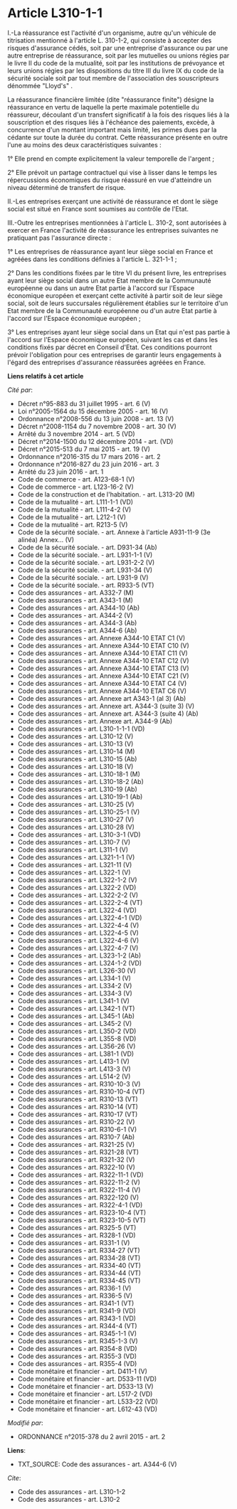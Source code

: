 # Article L310-1-1

I.-La réassurance est l'activité d'un organisme, autre qu'un véhicule de titrisation mentionné à l'article L. 310-1-2, qui
consiste à accepter des risques d'assurance cédés, soit par une entreprise d'assurance ou par une autre entreprise de
réassurance, soit par les mutuelles ou unions régies par le livre II du code de la mutualité, soit par les institutions de
prévoyance et leurs unions régies par les dispositions du titre III du livre IX du code de la sécurité sociale soit par tout
membre de l'association des souscripteurs dénommée "Lloyd's" . 

La réassurance financière limitée (dite "réassurance finite") désigne la réassurance en vertu de laquelle la perte maximale
potentielle du réassureur, découlant d'un transfert significatif à la fois des risques liés à la souscription et des risques
liés à l'échéance des paiements, excède, à concurrence d'un montant important mais limité, les primes dues par la cédante sur
toute la durée du contrat. Cette réassurance présente en outre l'une au moins des deux caractéristiques suivantes : 

1° Elle prend en compte explicitement la valeur temporelle de l'argent ; 

2° Elle prévoit un partage contractuel qui vise à lisser dans le temps les répercussions économiques du risque réassuré en
vue d'atteindre un niveau déterminé de transfert de risque. 

II.-Les entreprises exerçant une activité de réassurance et dont le siège social est situé en France sont soumises au
contrôle de l'Etat. 

III.-Outre les entreprises mentionnées à l'article L. 310-2, sont autorisées à exercer en France l'activité de réassurance
les entreprises suivantes ne pratiquant pas l'assurance directe : 

1° Les entreprises de réassurance ayant leur siège social en France et agréées dans les conditions définies à l'article L.
321-1-1 ; 

2° Dans les conditions fixées par le titre VI du présent livre, les entreprises ayant leur siège social dans un autre Etat
membre de la Communauté européenne ou dans un autre Etat partie à l'accord sur l'Espace économique européen et exerçant cette
activité à partir soit de leur siège social, soit de leurs succursales régulièrement établies sur le territoire d'un Etat
membre de la Communauté européenne ou d'un autre Etat partie à l'accord sur l'Espace économique européen ; 

3° Les entreprises ayant leur siège social dans un Etat qui n'est pas partie à l'accord sur l'Espace économique européen,
suivant les cas et dans les conditions fixés par décret en Conseil d'Etat. Ces conditions pourront prévoir l'obligation pour
ces entreprises de garantir leurs engagements à l'égard des entreprises d'assurance réassurées agréées en France.

**Liens relatifs à cet article**

_Cité par_:

  - Décret n°95-883 du 31 juillet 1995 - art. 6 (V)
  - Loi n°2005-1564 du 15 décembre 2005 - art. 16 (V)
  - Ordonnance n°2008-556 du 13 juin 2008 - art. 13 (V)
  - Décret n°2008-1154 du 7 novembre 2008 - art. 30 (V)
  - Arrêté du 3 novembre 2014 - art. 5 (VD)
  - Décret n°2014-1500 du 12 décembre 2014 - art. (VD)
  - Décret n°2015-513 du 7 mai 2015 - art. 19 (V)
  - Ordonnance n°2016-315 du 17 mars 2016 - art. 2
  - Ordonnance n°2016-827 du 23 juin 2016 - art. 3
  - Arrêté du 23 juin 2016 - art. 1
  - Code de commerce - art. A123-68-1 (V)
  - Code de commerce - art. L123-16-2 (V)
  - Code de la construction et de l'habitation. - art. L313-20 (M)
  - Code de la mutualité - art. L111-1-1 (VD)
  - Code de la mutualité - art. L111-4-2 (V)
  - Code de la mutualité - art. L212-1 (V)
  - Code de la mutualité - art. R213-5 (V)
  - Code de la sécurité sociale. - art. Annexe à l'article A931-11-9 (3e alinéa)  Annex... (V)
  - Code de la sécurité sociale. - art. D931-34 (Ab)
  - Code de la sécurité sociale. - art. L931-1-1 (V)
  - Code de la sécurité sociale. - art. L931-2-2 (V)
  - Code de la sécurité sociale. - art. L931-34 (V)
  - Code de la sécurité sociale. - art. L931-9 (V)
  - Code de la sécurité sociale. - art. R933-5 (VT)
  - Code des assurances - art. A332-7 (M)
  - Code des assurances - art. A343-1 (M)
  - Code des assurances - art. A344-10 (Ab)
  - Code des assurances - art. A344-2 (V)
  - Code des assurances - art. A344-3 (Ab)
  - Code des assurances - art. A344-6 (Ab)
  - Code des assurances - art. Annexe A344-10 ETAT C1 (V)
  - Code des assurances - art. Annexe A344-10 ETAT C10 (V)
  - Code des assurances - art. Annexe A344-10 ETAT C11 (V)
  - Code des assurances - art. Annexe A344-10 ETAT C12 (V)
  - Code des assurances - art. Annexe A344-10 ETAT C13 (V)
  - Code des assurances - art. Annexe A344-10 ETAT C21 (V)
  - Code des assurances - art. Annexe A344-10 ETAT C4 (V)
  - Code des assurances - art. Annexe A344-10 ETAT C6 (V)
  - Code des assurances - art. Annexe art A343-1 (al 3) (Ab)
  - Code des assurances - art. Annexe art. A344-3 (suite 3) (V)
  - Code des assurances - art. Annexe art. A344-3 (suite 4) (Ab)
  - Code des assurances - art. Annexe art. A344-9 (Ab)
  - Code des assurances - art. L310-1-1-1 (VD)
  - Code des assurances - art. L310-12 (V)
  - Code des assurances - art. L310-13 (V)
  - Code des assurances - art. L310-14 (M)
  - Code des assurances - art. L310-15 (Ab)
  - Code des assurances - art. L310-18 (V)
  - Code des assurances - art. L310-18-1 (M)
  - Code des assurances - art. L310-18-2 (Ab)
  - Code des assurances - art. L310-19 (Ab)
  - Code des assurances - art. L310-19-1 (Ab)
  - Code des assurances - art. L310-25 (V)
  - Code des assurances - art. L310-25-1 (V)
  - Code des assurances - art. L310-27 (V)
  - Code des assurances - art. L310-28 (V)
  - Code des assurances - art. L310-3-1 (VD)
  - Code des assurances - art. L310-7 (V)
  - Code des assurances - art. L311-1 (V)
  - Code des assurances - art. L321-1-1 (V)
  - Code des assurances - art. L321-11 (V)
  - Code des assurances - art. L322-1 (V)
  - Code des assurances - art. L322-1-2 (V)
  - Code des assurances - art. L322-2 (VD)
  - Code des assurances - art. L322-2-2 (V)
  - Code des assurances - art. L322-2-4 (VT)
  - Code des assurances - art. L322-4 (VD)
  - Code des assurances - art. L322-4-1 (VD)
  - Code des assurances - art. L322-4-4 (V)
  - Code des assurances - art. L322-4-5 (V)
  - Code des assurances - art. L322-4-6 (V)
  - Code des assurances - art. L322-4-7 (V)
  - Code des assurances - art. L323-1-2 (Ab)
  - Code des assurances - art. L324-1-2 (VD)
  - Code des assurances - art. L326-30 (V)
  - Code des assurances - art. L334-1 (V)
  - Code des assurances - art. L334-2 (V)
  - Code des assurances - art. L334-3 (V)
  - Code des assurances - art. L341-1 (V)
  - Code des assurances - art. L342-1 (VT)
  - Code des assurances - art. L345-1 (Ab)
  - Code des assurances - art. L345-2 (V)
  - Code des assurances - art. L350-2 (VD)
  - Code des assurances - art. L355-8 (VD)
  - Code des assurances - art. L356-26 (V)
  - Code des assurances - art. L381-1 (VD)
  - Code des assurances - art. L413-1 (V)
  - Code des assurances - art. L413-3 (V)
  - Code des assurances - art. L514-2 (V)
  - Code des assurances - art. R310-10-3 (V)
  - Code des assurances - art. R310-10-4 (VT)
  - Code des assurances - art. R310-13 (VT)
  - Code des assurances - art. R310-14 (VT)
  - Code des assurances - art. R310-17 (VT)
  - Code des assurances - art. R310-22 (V)
  - Code des assurances - art. R310-6-1 (V)
  - Code des assurances - art. R310-7 (Ab)
  - Code des assurances - art. R321-25 (V)
  - Code des assurances - art. R321-28 (VT)
  - Code des assurances - art. R321-32 (V)
  - Code des assurances - art. R322-10 (V)
  - Code des assurances - art. R322-11-1 (VD)
  - Code des assurances - art. R322-11-2 (V)
  - Code des assurances - art. R322-11-4 (V)
  - Code des assurances - art. R322-120 (V)
  - Code des assurances - art. R322-4-1 (VD)
  - Code des assurances - art. R323-10-4 (VT)
  - Code des assurances - art. R323-10-5 (VT)
  - Code des assurances - art. R325-5 (VT)
  - Code des assurances - art. R328-1 (VD)
  - Code des assurances - art. R331-1 (V)
  - Code des assurances - art. R334-27 (VT)
  - Code des assurances - art. R334-28 (VT)
  - Code des assurances - art. R334-40 (VT)
  - Code des assurances - art. R334-44 (VT)
  - Code des assurances - art. R334-45 (VT)
  - Code des assurances - art. R336-1 (V)
  - Code des assurances - art. R336-5 (V)
  - Code des assurances - art. R341-1 (VT)
  - Code des assurances - art. R341-9 (VD)
  - Code des assurances - art. R343-1 (VD)
  - Code des assurances - art. R344-4 (VT)
  - Code des assurances - art. R345-1-1 (V)
  - Code des assurances - art. R345-1-3 (V)
  - Code des assurances - art. R354-8 (VD)
  - Code des assurances - art. R355-3 (VD)
  - Code des assurances - art. R355-4 (VD)
  - Code monétaire et financier - art. D411-1 (V)
  - Code monétaire et financier - art. D533-11 (VD)
  - Code monétaire et financier - art. D533-13 (V)
  - Code monétaire et financier - art. L517-2 (VD)
  - Code monétaire et financier - art. L533-22 (VD)
  - Code monétaire et financier - art. L612-43 (VD)

_Modifié par_:

  - ORDONNANCE n°2015-378 du 2 avril 2015 - art. 2

**Liens**:

  - TXT_SOURCE: Code des assurances - art. A344-6 (V)

_Cite_:

  - Code des assurances - art. L310-1-2
  - Code des assurances - art. L310-2

